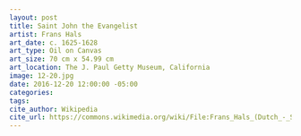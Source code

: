 ```yaml
---
layout: post
title: Saint John the Evangelist
artist: Frans Hals
art_date: c. 1625-1628
art_type: Oil on Canvas
art_size: 70 cm x 54.99 cm
art_location: The J. Paul Getty Museum, California
image: 12-20.jpg
date: 2016-12-20 12:00:00 -05:00
categories:
tags:
cite_author: Wikipedia
cite_url: https://commons.wikimedia.org/wiki/File:Frans_Hals_(Dutch_-_Saint_John_the_Evangelist_-_Google_Art_Project.jpg
---
```

